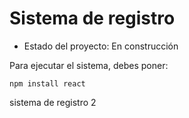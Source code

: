 <h1>Sistema de registro</h1>

- Estado del proyecto: En construcción

Para ejecutar el sistema, debes poner:

```npm install react```

sistema de registro 2
